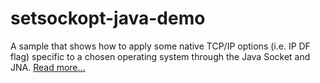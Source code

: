 # setsockopt-java-demo

A sample that shows how to apply some native TCP/IP options (i.e. IP DF flag) specific to a chosen operating system through the Java Socket and JNA. [Read more…](https://blog.termian.dev/posts/java-socket-native-options/)
